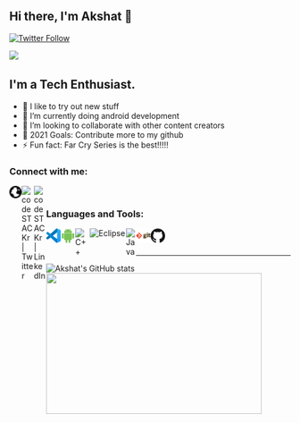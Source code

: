 ## Hi there, I'm Akshat  👋

[![Twitter Follow](https://img.shields.io/twitter/follow/liltekos?color=1DA1F2&logo=twitter&style=for-the-badge)](https://twitter.com/liltekos)

![](https://komarev.com/ghpvc/?username=akshatkant)


## I'm a Tech Enthusiast.

- 🔭 I like to try out new stuff
- 🌱 I’m currently doing android development 
- 👯 I’m looking to collaborate with other content creators
- 🥅 2021 Goals: Contribute more to my github
- ⚡ Fun fact: Far Cry Series is the best!!!!!

### Connect with me:

[<img align="left" alt="codeSTACKr.com" width="22px" src="https://raw.githubusercontent.com/iconic/open-iconic/master/svg/globe.svg" />][website]
[<img align="left" alt="codeSTACKr | Twitter" width="22px" src="https://cdn.jsdelivr.net/npm/simple-icons@v3/icons/twitter.svg" />][twitter]
[<img align="left" alt="codeSTACKr | LinkedIn" width="22px" src="https://cdn.jsdelivr.net/npm/simple-icons@v3/icons/linkedin.svg" />][linkedin]

<br />

### Languages and Tools:

[<img align="left" alt="Visual Studio Code" width="26px" src="https://raw.githubusercontent.com/github/explore/80688e429a7d4ef2fca1e82350fe8e3517d3494d/topics/visual-studio-code/visual-studio-code.png" />][webdevplaylist]
[<img align="left" alt="Android" width="26px" src="https://raw.githubusercontent.com/github/explore/80688e429a7d4ef2fca1e82350fe8e3517d3494d/topics/android/android.png" />][webdevplaylist]
[<img align="left" alt="C++" width="26px" src="https://upload.wikimedia.org/wikipedia/commons/thumb/1/18/ISO_C%2B%2B_Logo.svg/180px-ISO_C%2B%2B_Logo.svg.png" />][webdevplaylist]
[<img align="left" alt="Eclipse" width="65px" src="https://upload.wikimedia.org/wikipedia/commons/thumb/d/d0/Eclipse-Luna-Logo.svg/1280px-Eclipse-Luna-Logo.svg.png" />][webdevplaylist]
[<img align="left" alt="Java" width="18px" src="https://upload.wikimedia.org/wikipedia/en/thumb/3/30/Java_programming_language_logo.svg/120px-Java_programming_language_logo.svg.png" />][webdevplaylist]
[<img align="left" alt="Git" width="26px" src="https://raw.githubusercontent.com/github/explore/80688e429a7d4ef2fca1e82350fe8e3517d3494d/topics/git/git.png" />][webdevplaylist]
[<img align="left" alt="GitHub" width="26px" src="https://raw.githubusercontent.com/github/explore/78df643247d429f6cc873026c0622819ad797942/topics/github/github.png" />][webdevplaylist]


<br />
<br />

---

![Akshat's GitHub stats](https://github-readme-stats.vercel.app/api?username=akshatkant&show_icons=true)
<img src="https://i.pinimg.com/originals/af/af/2a/afaf2a1a497b57e053c045b2ea78bb07.gif" width="386" height="252"/>


<!-- <div align="center">
  <a><img src="https://github-readme-stats.vercel.app/api/top-langs/?username=akshatkant&theme=highcontrast" align="center" width="35%"></a>
 </div> -->
 















[website]: https://github.com/akshatkant
[course]: http://vsCodeHero.com
[twitter]: https://twitter.com/liltekos
[youtube]: https://youtube.com/codeSTACKr
[instagram]: https://instagram.com/codeSTACKr
[linkedin]: https://www.linkedin.com/in/akshat-kant-thakur-773b191a7?lipi=urn%3Ali%3Apage%3Ad_flagship3_profile_view_base_contact_details%3B5le8X6GESzqr815TNTd1Tw%3D%3D
[webdevplaylist]: https://www.youtube.com/playlist?list=PLkwxH9e_vrAJ0WbEsFA9W3I1W-g_BTsbt
[jsplaylist]: https://www.youtube.com/playlist?list=PLkwxH9e_vrALRJKu7wfXby3MKeflhTu6B
[cssplaylist]: https://www.youtube.com/playlist?list=PLkwxH9e_vrALSdvZuEh6gqQdmDoDIoqz4
[reactplaylist]: https://www.youtube.com/playlist?list=PLkwxH9e_vrAK4TdffpxKY3QGyHCpxFcQ0
